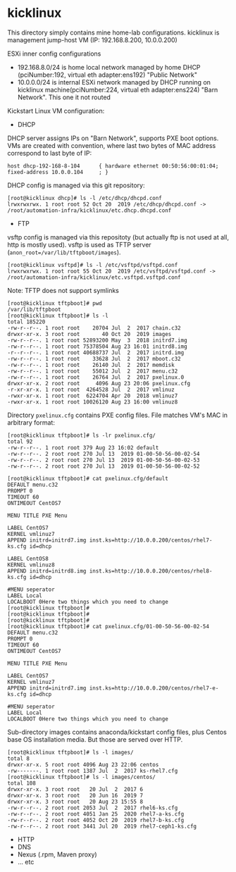 # kicklinux
This directory simply contains mine home-lab configurations.
kicklinux is management jump-host VM (IP: 192.168.8.200, 10.0.0.200)

ESXi inner config configurations

 - 192.168.8.0/24 is home local network managed by home DHCP (pciNumber:192, virtual eth adapter:ens192) "Public Network"
 - 10.0.0.0/24 is internal ESXi network managed by DHCP running on kicklinux machine(pciNumber:224, virtual eth adapter:ens224) "Barn Network". This one it not routed

Kickstart Linux VM configuration:
 - DHCP
 
 DHCP server assigns IPs on "Barn Network", supports PXE boot options. 
 VMs are created with convention, where last two bytes of MAC address correspond to last byte of IP:
 
 `host dhcp-192-168-8-104      { hardware ethernet 00:50:56:00:01:04; fixed-address 10.0.0.104     ; }`

 DHCP config is managed via this git repository:
 
    [root@kicklinux dhcp]# ls -l /etc/dhcp/dhcpd.conf
    lrwxrwxrwx. 1 root root 52 Oct 20  2019 /etc/dhcp/dhcpd.conf -> /root/automation-infra/kicklinux/etc.dhcp.dhcpd.conf

 - FTP
 
 vsftp config is managed via this repositoty (but actually ftp is not used at all, http is mostly used).
 vsftp is used as TFTP server (`anon_root=/var/lib/tftpboot/images`).
 
    [root@kicklinux vsftpd]# ls -l /etc/vsftpd/vsftpd.conf
    lrwxrwxrwx. 1 root root 55 Oct 20  2019 /etc/vsftpd/vsftpd.conf -> /root/automation-infra/kicklinux/etc.vsftpd.vsftpd.conf
 
 Note: TFTP does not support symlinks
 
    [root@kicklinux tftpboot]# pwd
    /var/lib/tftpboot
    [root@kicklinux tftpboot]# ls -l
    total 185220
    -rw-r--r--. 1 root root    20704 Jul  2  2017 chain.c32
    drwxr-xr-x. 3 root root       40 Oct 20  2019 images
    -rw-r--r--. 1 root root 52893200 May  3  2018 initrd7.img
    -rw-r--r--. 1 root root 75378504 Aug 23 16:01 initrd8.img
    -r--r--r--. 1 root root 40688737 Jul  2  2017 initrd.img
    -rw-r--r--. 1 root root    33628 Jul  2  2017 mboot.c32
    -rw-r--r--. 1 root root    26140 Jul  2  2017 memdisk
    -rw-r--r--. 1 root root    55012 Jul  2  2017 menu.c32
    -rw-r--r--. 1 root root    26764 Jul  2  2017 pxelinux.0
    drwxr-xr-x. 2 root root     4096 Aug 23 20:06 pxelinux.cfg
    -r-xr-xr-x. 1 root root  4264528 Jul  2  2017 vmlinuz
    -rwxr-xr-x. 1 root root  6224704 Apr 20  2018 vmlinuz7
    -rwxr-xr-x. 1 root root 10026120 Aug 23 16:00 vmlinuz8

  Directory `pxelinux.cfg` contains PXE config files. File matches VM's MAC in arbitrary format:
  
    [root@kicklinux tftpboot]# ls -lr pxelinux.cfg/
    total 92
    -rw-r--r--. 1 root root 379 Aug 23 16:02 default
    -rw-r--r--. 2 root root 270 Jul 13  2019 01-00-50-56-00-02-54
    -rw-r--r--. 2 root root 270 Jul 13  2019 01-00-50-56-00-02-53
    -rw-r--r--. 2 root root 270 Jul 13  2019 01-00-50-56-00-02-52
     
    [root@kicklinux tftpboot]# cat pxelinux.cfg/default 
    DEFAULT menu.c32
    PROMPT 0
    TIMEOUT 60
    ONTIMEOUT CentOS7
    
    MENU TITLE PXE Menu
    
    LABEL CentOS7
    KERNEL vmlinuz7
    APPEND initrd=initrd7.img inst.ks=http://10.0.0.200/centos/rhel7-ks.cfg id=dhcp
    
    LABEL CentOS8
    KERNEL vmlinuz8
    APPEND initrd=initrd8.img inst.ks=http://10.0.0.200/centos/rhel8-ks.cfg id=dhcp
    
    #MENU seperator
    LABEL Local
    LOCALBOOT 0Here two things which you need to change
    [root@kicklinux tftpboot]# 
    [root@kicklinux tftpboot]# 
    [root@kicklinux tftpboot]# 
    [root@kicklinux tftpboot]# cat pxelinux.cfg/01-00-50-56-00-02-54
    DEFAULT menu.c32
    PROMPT 0
    TIMEOUT 60
    ONTIMEOUT CentOS7
    
    MENU TITLE PXE Menu
    
    LABEL CentOS7
    KERNEL vmlinuz7
    APPEND initrd=initrd7.img inst.ks=http://10.0.0.200/centos/rhel7-e-ks.cfg id=dhcp
    
    #MENU seperator
    LABEL Local
    LOCALBOOT 0Here two things which you need to change
 
 Sub-directory images contains anaconda/kickstart config files, plus Centos base OS installation media.
 But those are served over HTTP.
 
    [root@kicklinux tftpboot]# ls -l images/
    total 8
    drwxr-xr-x. 5 root root 4096 Aug 23 22:06 centos
    -rw-------. 1 root root 1387 Jul  2  2017 ks-rhel7.cfg
    [root@kicklinux tftpboot]# ls -l images/centos/
    total 108
    drwxr-xr-x. 3 root root   20 Jul  2  2017 6
    drwxr-xr-x. 3 root root   20 Jun 16  2019 7
    drwxr-xr-x. 3 root root   20 Aug 23 15:55 8
    -rw-r--r--. 2 root root 2053 Jul  2  2017 rhel6-ks.cfg
    -rw-r--r--. 2 root root 4051 Jan 25  2020 rhel7-a-ks.cfg
    -rw-r--r--. 2 root root 4052 Oct 20  2019 rhel7-b-ks.cfg
    -rw-r--r--. 2 root root 3441 Jul 20  2019 rhel7-ceph1-ks.cfg

 - HTTP
 - DNS
 - Nexus (.rpm, Maven proxy)
 - ... etc
 
